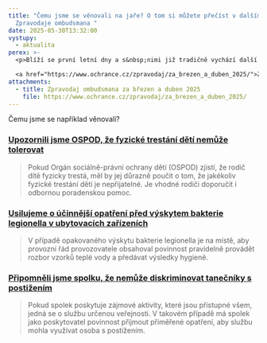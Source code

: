 ```yaml
---
title: "Čemu jsme se věnovali na jaře? O tom si můžete přečíst v dalším vydání
  Zpravodaje ombudsmana "
date: 2025-05-30T13:32:00
vystupy:
  - aktualita
perex: >-
  <p>Blíží se první letní dny a s&nbsp;nimi již tradičně vychází další číslo 

  <a href="https://www.ochrance.cz/zpravodaj/za_brezen_a_duben_2025/">Zpravodaje ombudsmana</a>! Přinášíme přehled naší práce, kde se dozvíte, s&nbsp;čím jsme pomáhali lidem po celé České republice. Napravovali jsme chyby úřadů, zajistili nezávislý stížnostní mechanismus, pomáhali získat lidem doplatky důchodů, na které měli nárok a mnohé další.&nbsp;</p>
attachments:
  - title: Zpravodaj ombudsmana za březen a duben 2025
    file: https://www.ochrance.cz/zpravodaj/za_brezen_a_duben_2025/
---
```

<p>Čemu jsme se například věnovali?&nbsp;</p>
<h3>
<a href="https://www.ochrance.cz/zpravodaj/za_brezen_a_duben_2025/#item-1-0">Upozornili jsme OSPOD, že fyzické trestání dětí nemůže tolerovat</a> &nbsp;</h3>
<blockquote>
<p>Pokud Orgán sociálně-právní ochrany dětí (OSPOD) zjistí, že rodič dítě fyzicky trestá, měl by jej důrazně poučit o tom, že jakékoliv fyzické trestání dětí je nepřijatelné. Je vhodné rodiči doporučit i odbornou poradenskou pomoc.</p></blockquote>
<h3>
<a href="https://www.ochrance.cz/zpravodaj/za_brezen_a_duben_2025/#item-1-2">Usilujeme o účinnější opatření před výskytem bakterie legionella v ubytovacích zařízeních</a>&nbsp;</h3>
<blockquote>
<p>V případě opakovaného výskytu bakterie legionella je na místě, aby provozní řád provozovatele obsahoval povinnost pravidelně provádět rozbor vzorků teplé vody a předávat výsledky hygieně.</p></blockquote>
<h3>
<a href="https://www.ochrance.cz/zpravodaj/za_brezen_a_duben_2025/#item-3-0">Připomněli jsme spolku, že nemůže diskriminovat tanečníky s postižením</a>&nbsp;</h3>
<blockquote>
<p>Pokud spolek poskytuje zájmové aktivity, které jsou přístupné všem, jedná se o službu určenou veřejnosti. V&nbsp;takovém případě má spolek jako poskytovatel povinnost přijmout přiměřené opatření, aby službu mohla využívat osoba s&nbsp;postižením.</p></blockquote>
